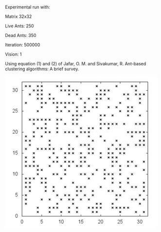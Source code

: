 
Experimental run with:

   Matrix 32x32

   Live Ants: 250

   Dead Ants: 350

   Iteration: 500000

   Vision: 1

Using equation (1) and (2) of Jafar, O. M. and Sivakumar, R. Ant-based clustering algorithms: A brief survey.


![alt tag](https://raw.githubusercontent.com/wesklei/IA/master/IA_Ant_Clustering/animation_ants_live_250_deades_350_vision_1_iteration_500000_board_32x32.gif)
